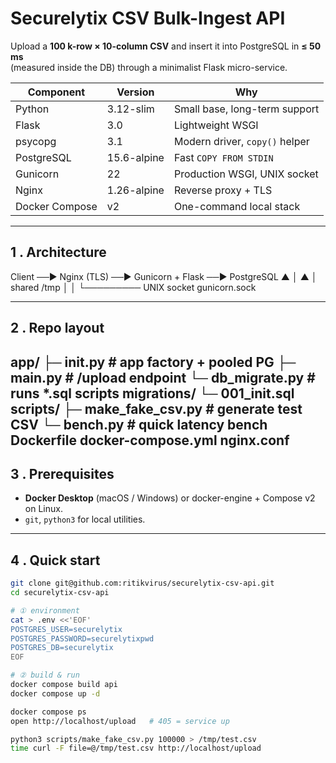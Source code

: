 # Securelytix CSV Bulk-Ingest API

Upload a **100 k-row × 10-column CSV** and insert it into PostgreSQL in **≤ 50 ms**  
(measured inside the DB) through a minimalist Flask micro-service.

| Component | Version | Why |
|-----------|---------|-----|
| Python | 3.12-slim | Small base, long-term support |
| Flask  | 3.0 | Lightweight WSGI |
| psycopg | 3.1 | Modern driver, `copy()` helper |
| PostgreSQL | 15.6-alpine | Fast `COPY FROM STDIN` |
| Gunicorn | 22 | Production WSGI, UNIX socket |
| Nginx | 1.26-alpine | Reverse proxy + TLS |
| Docker Compose | v2 | One-command local stack |

---

## 1 . Architecture

Client ──► Nginx (TLS) ──► Gunicorn + Flask ──► PostgreSQL
▲ │ ▲
│ shared /tmp │ │
└───────── UNIX socket gunicorn.sock

---

## 2 . Repo layout
app/
├─ init.py # app factory + pooled PG
├─ main.py # /upload endpoint
└─ db_migrate.py # runs *.sql scripts
migrations/
└─ 001_init.sql
scripts/
├─ make_fake_csv.py # generate test CSV
└─ bench.py # quick latency bench
Dockerfile
docker-compose.yml
nginx.conf
---

## 3 . Prerequisites

* **Docker Desktop** (macOS / Windows) or docker-engine + Compose v2 on Linux.
* `git`, `python3` for local utilities.

---

## 4 . Quick start

```bash
git clone git@github.com:ritikvirus/securelytix-csv-api.git
cd securelytix-csv-api

# ① environment
cat > .env <<'EOF'
POSTGRES_USER=securelytix
POSTGRES_PASSWORD=securelytixpwd
POSTGRES_DB=securelytix
EOF

# ② build & run
docker compose build api
docker compose up -d

docker compose ps
open http://localhost/upload   # 405 = service up

python3 scripts/make_fake_csv.py 100000 > /tmp/test.csv
time curl -F file=@/tmp/test.csv http://localhost/upload
